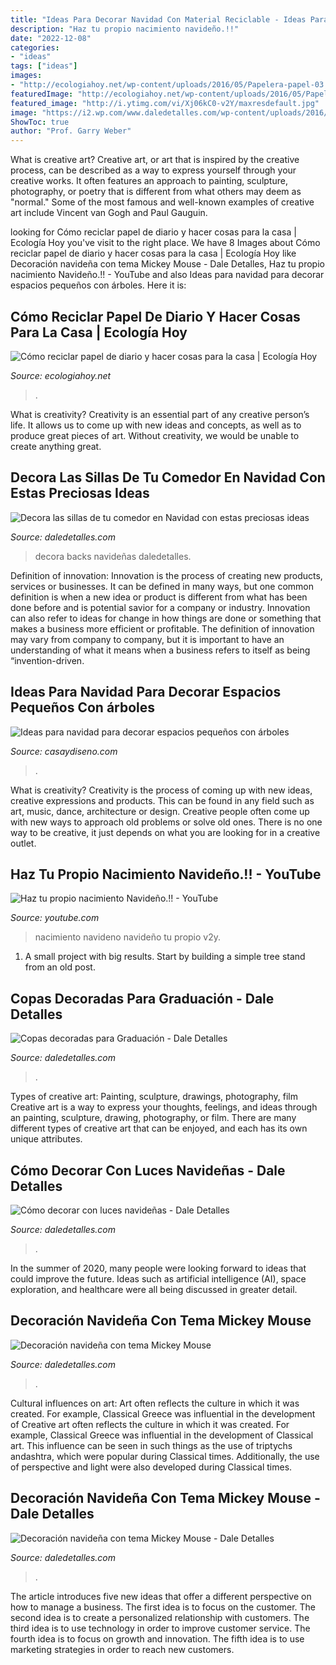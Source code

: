 ```yaml
---
title: "Ideas Para Decorar Navidad Con Material Reciclable - Ideas Para Navidad Para Decorar Espacios Pequeños Con árboles"
description: "Haz tu propio nacimiento navideño.!!"
date: "2022-12-08"
categories:
- "ideas"
tags: ["ideas"]
images:
- "http://ecologiahoy.net/wp-content/uploads/2016/05/Papelera-papel-03.jpg"
featuredImage: "http://ecologiahoy.net/wp-content/uploads/2016/05/Papelera-papel-03.jpg"
featured_image: "http://i.ytimg.com/vi/Xj06kC0-v2Y/maxresdefault.jpg"
image: "https://i2.wp.com/www.daledetalles.com/wp-content/uploads/2016/10/mickey-navidad35.jpg"
ShowToc: true
author: "Prof. Garry Weber"
---
```



What is creative art?
Creative art, or art that is inspired by the creative process, can be described as a way to express yourself through your creative works. It often features an approach to painting, sculpture, photography, or poetry that is different from what others may deem as "normal." Some of the most famous and well-known examples of creative art include Vincent van Gogh and Paul Gauguin.

	

		
looking for Cómo reciclar papel de diario y hacer cosas para la casa | Ecología Hoy you've visit to the right place. We have 8 Images about Cómo reciclar papel de diario y hacer cosas para la casa | Ecología Hoy like Decoración navideña con tema Mickey Mouse - Dale Detalles, Haz tu propio nacimiento Navideño.!! - YouTube and also Ideas para navidad para decorar espacios pequeños con árboles. Here it is:
		
    
## Cómo Reciclar Papel De Diario Y Hacer Cosas Para La Casa | Ecología Hoy

<img loading=lazy src="http://ecologiahoy.net/wp-content/uploads/2016/05/Papelera-papel-03.jpg" onerror="this.onerror=null;this.src='https://tse4.mm.bing.net/th?id=OIP.oeLuD8dUjUFo8cQbpcK2qQHaJ3&amp;pid=15.1';" alt="Cómo reciclar papel de diario y hacer cosas para la casa | Ecología Hoy">

_Source: ecologiahoy.net_

>. 

	

What is creativity?
Creativity is an essential part of any creative person’s life. It allows us to come up with new ideas and concepts, as well as to produce great pieces of art. Without creativity, we would be unable to create anything great.

    
## Decora Las Sillas De Tu Comedor En Navidad Con Estas Preciosas Ideas

<img loading=lazy src="https://i1.wp.com/www.daledetalles.com/wp-content/uploads/2016/09/sillas-decoradas-para-navidad16.jpg" onerror="this.onerror=null;this.src='https://tse1.mm.bing.net/th?id=OIP.Zw7Ce_d09ElrSCKL22hPEAHaFj&amp;pid=15.1';" alt="Decora las sillas de tu comedor en Navidad con estas preciosas ideas">

_Source: daledetalles.com_

>decora backs navideñas daledetalles. 

	

Definition of innovation:
Innovation is the process of creating new products, services or businesses. It can be defined in many ways, but one common definition is when a new idea or product is different from what has been done before and is potential savior for a company or industry. Innovation can also refer to ideas for change in how things are done or something that makes a business more efficient or profitable. The definition of innovation may vary from company to company, but it is important to have an understanding of what it means when a business refers to itself as being “invention-driven.

    
## Ideas Para Navidad Para Decorar Espacios Pequeños Con árboles

<img loading=lazy src="https://casaydiseno.com/wp-content/uploads/2017/11/opciones-decorar-pared-navidad-arbol.jpg" onerror="this.onerror=null;this.src='https://tse1.mm.bing.net/th?id=OIP._ZjeFR_eUFGwvsFgL3CuJgHaKX&amp;pid=15.1';" alt="Ideas para navidad para decorar espacios pequeños con árboles">

_Source: casaydiseno.com_

>. 

	

What is creativity?
Creativity is the process of coming up with new ideas, creative expressions and products. This can be found in any field such as art, music, dance, architecture or design. Creative people often come up with new ways to approach old problems or solve old ones. There is no one way to be creative, it just depends on what you are looking for in a creative outlet.

    
## Haz Tu Propio Nacimiento Navideño.!! - YouTube

<img loading=lazy src="http://i.ytimg.com/vi/Xj06kC0-v2Y/maxresdefault.jpg" onerror="this.onerror=null;this.src='https://tse4.mm.bing.net/th?id=OIP.lqFimtwaqOHF9-d750EKyQHaEK&amp;pid=15.1';" alt="Haz tu propio nacimiento Navideño.!! - YouTube">

_Source: youtube.com_

>nacimiento navideno navideño tu propio v2y. 

	

1. A small project with big results. Start by building a simple tree stand from an old post.

    
## Copas Decoradas Para Graduación - Dale Detalles

<img loading=lazy src="https://i2.wp.com/www.daledetalles.com/wp-content/uploads/2016/04/copa-para-graduacion5.jpg?resize=418%2C589" onerror="this.onerror=null;this.src='https://tse2.mm.bing.net/th?id=OIP.vXvKRjwfPSCcajpM95th_wAAAA&amp;pid=15.1';" alt="Copas decoradas para Graduación - Dale Detalles">

_Source: daledetalles.com_

>. 

	

Types of creative art: Painting, sculpture, drawings, photography, film
Creative art is a way to express your thoughts, feelings, and ideas through an painting, sculpture, drawing, photography, or film. There are many different types of creative art that can be enjoyed, and each has its own unique attributes.

    
## Cómo Decorar Con Luces Navideñas - Dale Detalles

<img loading=lazy src="https://i1.wp.com/www.daledetalles.com/wp-content/uploads/2016/12/decoracion-con-luces8.jpg" onerror="this.onerror=null;this.src='https://tse1.mm.bing.net/th?id=OIP.FpY6YbUjJGwyMonjde0OxwHaJ4&amp;pid=15.1';" alt="Cómo decorar con luces navideñas - Dale Detalles">

_Source: daledetalles.com_

>. 

	

In the summer of 2020, many people were looking forward to ideas that could improve the future. Ideas such as artificial intelligence (AI), space exploration, and healthcare were all being discussed in greater detail. 

    
## Decoración Navideña Con Tema Mickey Mouse

<img loading=lazy src="http://i0.wp.com/www.daledetalles.com/wp-content/uploads/2016/10/mickey-navidad25.jpg" onerror="this.onerror=null;this.src='https://tse4.mm.bing.net/th?id=OIP.OFCM2X8Qm3D2mqjZod2cvQHaJ3&amp;pid=15.1';" alt="Decoración navideña con tema Mickey Mouse">

_Source: daledetalles.com_

>. 

	

Cultural influences on art: Art often reflects the culture in which it was created. For example, Classical Greece was influential in the development of
Creative art often reflects the culture in which it was created. For example, Classical Greece was influential in the development of Classical art. This influence can be seen in such things as the use of triptychs andashtra, which were popular during Classical times. Additionally, the use of perspective and light were also developed during Classical times.

    
## Decoración Navideña Con Tema Mickey Mouse - Dale Detalles

<img loading=lazy src="https://i2.wp.com/www.daledetalles.com/wp-content/uploads/2016/10/mickey-navidad35.jpg" onerror="this.onerror=null;this.src='https://tse2.mm.bing.net/th?id=OIP.g80aDiu0Q7CIuPC-GLyIBwHaM3&amp;pid=15.1';" alt="Decoración navideña con tema Mickey Mouse - Dale Detalles">

_Source: daledetalles.com_

>. 

	

The article introduces five new ideas that offer a different perspective on how to manage a business. The first idea is to focus on the customer. The second idea is to create a personalized relationship with customers. The third idea is to use technology in order to improve customer service. The fourth idea is to focus on growth and innovation. The fifth idea is to use marketing strategies in order to reach new customers.

